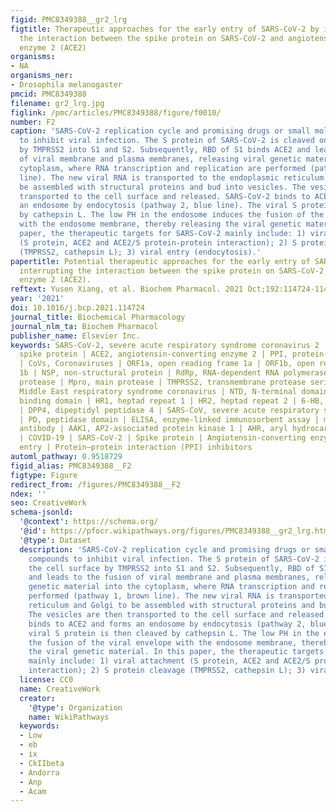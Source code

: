 ```yaml
---
figid: PMC8349388__gr2_lrg
figtitle: Therapeutic approaches for the early entry of SARS-CoV-2 by interrupting
  the interaction between the spike protein on SARS-CoV-2 and angiotensin-converting
  enzyme 2 (ACE2)
organisms:
- NA
organisms_ner:
- Drosophila melanogaster
pmcid: PMC8349388
filename: gr2_lrg.jpg
figlink: /pmc/articles/PMC8349388/figure/f0010/
number: F2
caption: 'SARS-CoV-2 replication cycle and promising drugs or small molecule compounds
  to inhibit viral infection. The S protein of SARS-CoV-2 is cleaved on the cell surface
  by TMPRSS2 into S1 and S2. Subsequently, RBD of S1 binds ACE2 and leads to the fusion
  of viral membrane and plasma membranes, releasing viral genetic material into the
  cytoplasm, where RNA transcription and replication are performed (pathway 1, brown
  line). The new viral RNA is transported to the endoplasmic reticulum and Golgi to
  be assembled with structural proteins and bud into vesicles. The vesicles are then
  transported to the cell surface and released. SARS-CoV-2 binds to ACE2 and forms
  an endosome by endocytosis (pathway 2, blue line). The viral S protein is then cleaved
  by cathepsin L. The low PH in the endosome induces the fusion of the viral envelope
  with the endosome membrane, thereby releasing the viral genetic material. In this
  paper, the therapeutic targets for SARS-CoV-2 mainly include: 1) viral attachment
  (S protein, ACE2 and ACE2/S protein-protein interaction); 2) S protein cleavage
  (TMPRSS2, cathepsin L); 3) viral entry (endocytosis).'
papertitle: Potential therapeutic approaches for the early entry of SARS-CoV-2 by
  interrupting the interaction between the spike protein on SARS-CoV-2 and angiotensin-converting
  enzyme 2 (ACE2).
reftext: Yusen Xiang, et al. Biochem Pharmacol. 2021 Oct;192:114724-114724.
year: '2021'
doi: 10.1016/j.bcp.2021.114724
journal_title: Biochemical Pharmacology
journal_nlm_ta: Biochem Pharmacol
publisher_name: Elsevier Inc.
keywords: SARS-CoV-2, severe acute respiratory syndrome coronavirus 2 | S protein,
  spike protein | ACE2, angiotensin-converting enzyme 2 | PPI, protein-protein interaction
  | CoVs, Coronaviruses | ORF1a, open reading frame 1a | ORF1b, open reading frame
  1b | NSP, non-structural protein | RdRp, RNA-dependent RNA polymerase | PLpro, papain-like
  protease | Mpro, main protease | TMPRSS2, transmembrane protease serine 2 | MERS-CoV,
  Middle East respiratory syndrome coronavirus | NTD, N-terminal domain | RBD, receptor
  binding domain | HR1, heptad repeat 1 | HR2, heptad repeat 2 | 6-HB, 6-helix bundle
  | DPP4, dipeptidyl peptidase 4 | SARS-CoV, severe acute respiratory syndrome coronavirus
  | PD, peptidase domain | ELISA, enzyme-linked immunosorbent assay | mAb, monoclonal
  antibody | AAK1, AP2-associated protein kinase 1 | AHR, aryl hydrocarbon receptor.
  | COVID-19 | SARS-CoV-2 | Spike protein | Angiotensin-converting enzyme 2 | Cell
  entry | Protein–protein interaction (PPI) inhibitors
automl_pathway: 0.9518729
figid_alias: PMC8349388__F2
figtype: Figure
redirect_from: /figures/PMC8349388__F2
ndex: ''
seo: CreativeWork
schema-jsonld:
  '@context': https://schema.org/
  '@id': https://pfocr.wikipathways.org/figures/PMC8349388__gr2_lrg.html
  '@type': Dataset
  description: 'SARS-CoV-2 replication cycle and promising drugs or small molecule
    compounds to inhibit viral infection. The S protein of SARS-CoV-2 is cleaved on
    the cell surface by TMPRSS2 into S1 and S2. Subsequently, RBD of S1 binds ACE2
    and leads to the fusion of viral membrane and plasma membranes, releasing viral
    genetic material into the cytoplasm, where RNA transcription and replication are
    performed (pathway 1, brown line). The new viral RNA is transported to the endoplasmic
    reticulum and Golgi to be assembled with structural proteins and bud into vesicles.
    The vesicles are then transported to the cell surface and released. SARS-CoV-2
    binds to ACE2 and forms an endosome by endocytosis (pathway 2, blue line). The
    viral S protein is then cleaved by cathepsin L. The low PH in the endosome induces
    the fusion of the viral envelope with the endosome membrane, thereby releasing
    the viral genetic material. In this paper, the therapeutic targets for SARS-CoV-2
    mainly include: 1) viral attachment (S protein, ACE2 and ACE2/S protein-protein
    interaction); 2) S protein cleavage (TMPRSS2, cathepsin L); 3) viral entry (endocytosis).'
  license: CC0
  name: CreativeWork
  creator:
    '@type': Organization
    name: WikiPathways
  keywords:
  - Low
  - eb
  - ix
  - CkIIbeta
  - Andorra
  - Anp
  - Acam
---
```

